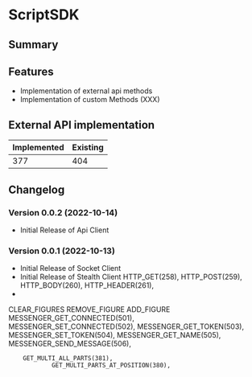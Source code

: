 # ScriptSDK

## Summary

## Features

- Implementation of external api methods
- Implementation of custom Methods (XXX)

## External API implementation

| Implemented | Existing |
|--|--|
| 377 | 404 |

## Changelog

### Version 0.0.2 (2022-10-14)

- Initial Release of Api Client

### Version 0.0.1 (2022-10-13)

- Initial Release of Socket Client
- Initial Release of Stealth Client
  HTTP_GET(258),
  HTTP_POST(259),
  HTTP_BODY(260),
  HTTP_HEADER(261),
-

CLEAR_FIGURES
REMOVE_FIGURE
ADD_FIGURE
MESSENGER_GET_CONNECTED(501),
MESSENGER_SET_CONNECTED(502),
MESSENGER_GET_TOKEN(503),
MESSENGER_SET_TOKEN(504),
MESSENGER_GET_NAME(505),
MESSENGER_SEND_MESSAGE(506),

        GET_MULTI_ALL_PARTS(381),
                GET_MULTI_PARTS_AT_POSITION(380),